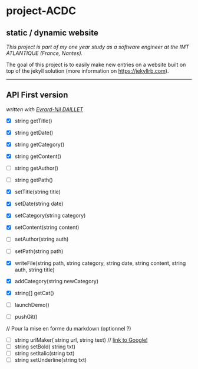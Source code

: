 # project-ACDC

## static / dynamic website ##

*This project is part of my one year study as a software engineer at the IMT ATLANTIQUE (France, Nantes).*

The goal of this project is to easily make new entries on a website built on top of the jekyll solution (more information on https://jekyllrb.com).

***
## API First version

*written with [Evrard-Nil DAILLET](https://github.com/Evrard-Nil)*

- [x] string getTitle()
- [x] string getDate()
- [x] string getCategory()
- [x] string getContent()
- [ ] string getAuthor()
- [ ] string getPath()


- [x] setTitle(string title)
- [x] setDate(string date)
- [x] setCategory(string category)
- [x] setContent(string content)
- [ ] setAuthor(string auth)
- [ ] setPath(string path)


- [x] writeFile(string path, string category, string date, string content, string auth, string title)
- [x] addCategory(string newCategory)
- [x] string[] getCat()
- [ ] launchDemo()
- [ ] pushGit()

// Pour la mise en forme du markdown (optionnel ?)

- [ ] string urlMaker( string url, string text) // [link to Google!](http://google.com)
- [ ] string setBold( string txt)
- [ ] string setItalic(string txt)
- [ ] string setUnderline(string txt)
